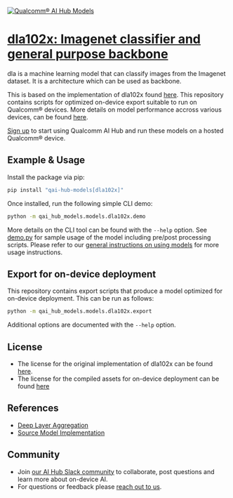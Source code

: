 [![Qualcomm® AI Hub Models](https://qaihub-public-assets.s3.us-west-2.amazonaws.com/qai-hub-models/quic-logo.jpg)](../../README.md)


# [dla102x: Imagenet classifier and general purpose backbone](https://aihub.qualcomm.com/models/dla102x)

dla is a machine learning model that can classify images from the Imagenet dataset. It is a architecture which can be used as backbone.

This is based on the implementation of dla102x found [here](https://huggingface.co/timm/dla102x.in1k). This repository contains scripts for optimized on-device
export suitable to run on Qualcomm® devices. More details on model performance
accross various devices, can be found [here](https://aihub.qualcomm.com/models/dla102x).

[Sign up](https://myaccount.qualcomm.com/signup) to start using Qualcomm AI Hub and run these models on a hosted Qualcomm® device.




## Example & Usage

Install the package via pip:
```bash
pip install "qai-hub-models[dla102x]"
```


Once installed, run the following simple CLI demo:

```bash
python -m qai_hub_models.models.dla102x.demo
```
More details on the CLI tool can be found with the `--help` option. See
[demo.py](demo.py) for sample usage of the model including pre/post processing
scripts. Please refer to our [general instructions on using
models](../../../#getting-started) for more usage instructions.

## Export for on-device deployment

This repository contains export scripts that produce a model optimized for
on-device deployment. This can be run as follows:

```bash
python -m qai_hub_models.models.dla102x.export
```
Additional options are documented with the `--help` option.


## License
* The license for the original implementation of dla102x can be found
  [here](hhttps://huggingface.co/datasets/choosealicense/licenses/blob/main/markdown/bsd-3-clause.md).
* The license for the compiled assets for on-device deployment can be found [here](https://qaihub-public-assets.s3.us-west-2.amazonaws.com/qai-hub-models/Qualcomm+AI+Hub+Proprietary+License.pdf)


## References
* [Deep Layer Aggregation](https://arxiv.org/abs/1707.06484)
* [Source Model Implementation](https://huggingface.co/timm/dla102x.in1k)



## Community
* Join [our AI Hub Slack community](https://aihub.qualcomm.com/community/slack) to collaborate, post questions and learn more about on-device AI.
* For questions or feedback please [reach out to us](mailto:ai-hub-support@qti.qualcomm.com).
